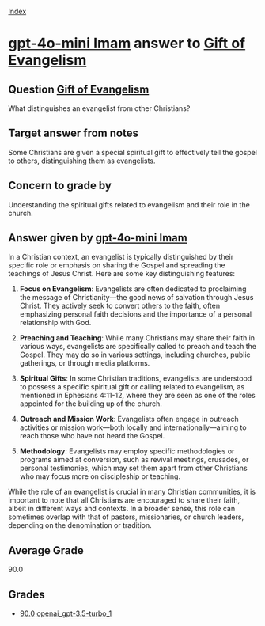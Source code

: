 
[Index](../../../index.md)
# [gpt-4o-mini Imam](../../answering_models/gpt-4o-mini_Imam.md) answer to [Gift of Evangelism](../../questions/Gift_of_Evangelism.md)

## Question [Gift of Evangelism](../../questions/Gift_of_Evangelism.md)
What distinguishes an evangelist from other Christians?

## Target answer from notes
Some Christians are given a special spiritual gift to effectively tell the gospel to others, distinguishing them as evangelists.

## Concern to grade by
Understanding the spiritual gifts related to evangelism and their role in the church.

## Answer given by [gpt-4o-mini Imam](../../answering_models/gpt-4o-mini_Imam.md)
In a Christian context, an evangelist is typically distinguished by their specific role or emphasis on sharing the Gospel and spreading the teachings of Jesus Christ. Here are some key distinguishing features:

1. **Focus on Evangelism**: Evangelists are often dedicated to proclaiming the message of Christianity—the good news of salvation through Jesus Christ. They actively seek to convert others to the faith, often emphasizing personal faith decisions and the importance of a personal relationship with God.

2. **Preaching and Teaching**: While many Christians may share their faith in various ways, evangelists are specifically called to preach and teach the Gospel. They may do so in various settings, including churches, public gatherings, or through media platforms.

3. **Spiritual Gifts**: In some Christian traditions, evangelists are understood to possess a specific spiritual gift or calling related to evangelism, as mentioned in Ephesians 4:11-12, where they are seen as one of the roles appointed for the building up of the church.

4. **Outreach and Mission Work**: Evangelists often engage in outreach activities or mission work—both locally and internationally—aiming to reach those who have not heard the Gospel.

5. **Methodology**: Evangelists may employ specific methodologies or programs aimed at conversion, such as revival meetings, crusades, or personal testimonies, which may set them apart from other Christians who may focus more on discipleship or teaching.

While the role of an evangelist is crucial in many Christian communities, it is important to note that all Christians are encouraged to share their faith, albeit in different ways and contexts. In a broader sense, this role can sometimes overlap with that of pastors, missionaries, or church leaders, depending on the denomination or tradition.

## Average Grade
90.0

## Grades
 * [90.0](./Gift_of_Evangelism_grades/openai_gpt-3.5-turbo_1.md) [openai_gpt-3.5-turbo_1](../../grading_models/openai_gpt-3.5-turbo_1.md)
